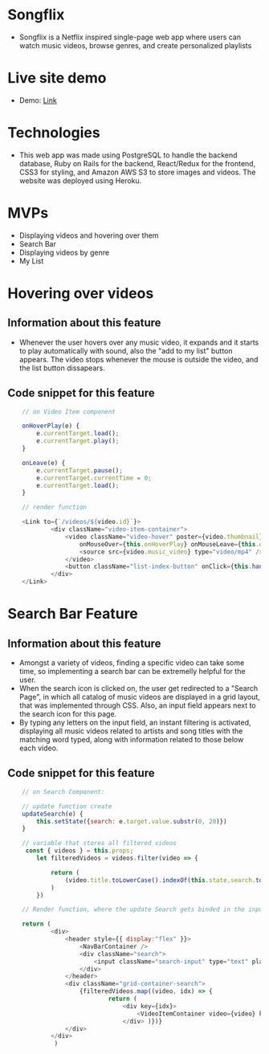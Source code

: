 # Songflix

* Songflix is a Netflix inspired single-page web app where users can watch music videos, browse genres, and create personalized playlists    
 
# Live site demo
* Demo: [Link](https://songflix.herokuapp.com/#/)
  
# Technologies       
* This web app was made using PostgreSQL to handle the backend database, Ruby on Rails for the backend, React/Redux for the frontend, CSS3 for styling, and Amazon AWS S3 to store images and videos. The website was deployed using Heroku.               
          
# MVPs 
* Displaying videos and hovering over them
* Search Bar 
* Displaying videos by genre
* My List 


# Hovering over videos

## Information about this feature
* Whenever the user hovers over any music video, it expands and it starts to play automatically with sound, also the "add to my list" button appears. The video stops whenever the mouse is outside the video, and the list button dissapears. 

## Code snippet for this feature
```javascript
    // on Video Item component

    onHoverPlay(e) {
        e.currentTarget.load();
        e.currentTarget.play();
    }

    onLeave(e) {
        e.currentTarget.pause();
        e.currentTarget.currentTime = 0;
        e.currentTarget.load();
    }

    // render function

    <Link to={`/videos/${video.id}`}>
            <div className="video-item-container">
                <video className="video-hover" poster={video.thumbnail} muted={false} controls={false}
                    onMouseOver={this.onHoverPlay} onMouseLeave={this.onLeave} >
                    <source src={video.music_video} type="video/mp4" />
                </video>
                <button className="list-index-button" onClick={this.handleList(video.id)}>{listButton}</button>
            </div>
    </Link> 

```


# Search Bar Feature

## Information about this feature
* Amongst a variety of videos, finding a specific video can take some time, so implementing a search bar can be extremelly helpful for the user.
* When the search icon is clicked on, the user get redirected to a "Search Page", in which all catalog of music videos are displayed in a grid layout, that was implemented through CSS. Also, an input field appears next to the search icon for this page.
* By typing any letters on the input field, an instant filtering is activated, displaying all music videos related to artists and song titles with the matching word typed, along with information related to those below each video.

## Code snippet for this feature
```javascript
    // on Search Component:

    // update function create
    updateSearch(e) {
        this.setState({search: e.target.value.substr(0, 20)})
    }

    // variable that stores all filtered videos
     const { videos } = this.props;
        let filteredVideos = videos.filter(video => {

            return (
                (video.title.toLowerCase().indexOf(this.state.search.toLowerCase()) !== -1) || (video.artist.toLowerCase().indexOf(this.state.search.toLowerCase()) !== -1)
            )
        })

    // Render function, where the update Search gets binded in the input field

    return (
            <div>
                <header style={{ display:"flex" }}>
                    <NavBarContainer />
                    <div className="search">
                        <input className="search-input" type="text" placeholder="search titles or artists" value={this.state.search} onChange={this.updateSearch.bind(this)} />
                    </div>
                </header>
                <div className="grid-container-search">
                    {filteredVideos.map((video, idx) => {
                            return (
                                <div key={idx}>
                                    <VideoItemContainer video={video} key={idx} />
                                </div> )})}
                </div>
            </div>
             ) 
```

<!-- # Challenges faced and how it was fixed

## Explaining the problem
* One of the features for this project is the ability of adding music videos to your list, that way users can see all their favorite videos on that page. 
* The issue faced was that the videos weren't automatically disappearing whenever the user clicked on the "remove from my list" button for a specific video, so it would only disappear upon a page refresh. 

## Solving the problem
* It was noticed that the videos removed from the list were being updated in the backend, but not in the frontend. That means that the list of videos on backend wasn't matching all videos contained on the frontend state after the action was called.
* So, after checking the video reducer, 

```javascript
        case RECEIVE_MY_LIST_ITEMS:
            let newState = Object.assign({}, state);
            newState[Object.keys(newState)[0]].listVideoIds = action.videos.listVideoIds;
            return newState;
``` -->